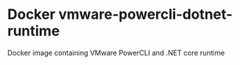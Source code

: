 # Docker vmware-powercli-dotnet-runtime
Docker image containing VMware PowerCLI and .NET core runtime
